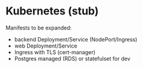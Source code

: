 # Kubernetes (stub)

Manifests to be expanded:

- backend Deployment/Service (NodePort/Ingress)
- web Deployment/Service
- Ingress with TLS (cert-manager)
- Postgres managed (RDS) or statefulset for dev
